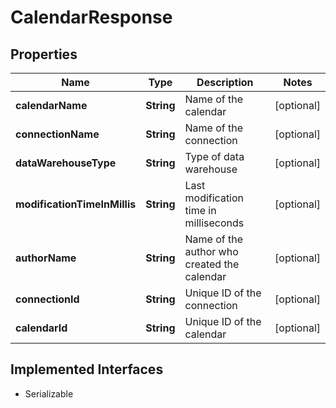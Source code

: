 

# CalendarResponse


## Properties

| Name | Type | Description | Notes |
|------------ | ------------- | ------------- | -------------|
|**calendarName** | **String** | Name of the calendar |  [optional] |
|**connectionName** | **String** | Name of the connection |  [optional] |
|**dataWarehouseType** | **String** | Type of data warehouse |  [optional] |
|**modificationTimeInMillis** | **String** | Last modification time in milliseconds |  [optional] |
|**authorName** | **String** | Name of the author who created the calendar |  [optional] |
|**connectionId** | **String** | Unique ID of the connection |  [optional] |
|**calendarId** | **String** | Unique ID of the calendar |  [optional] |


## Implemented Interfaces

* Serializable


